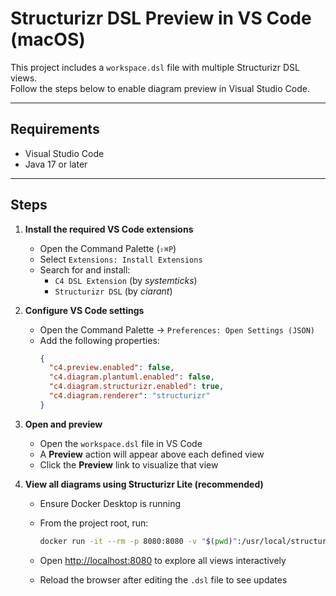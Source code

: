 # Structurizr DSL Preview in VS Code (macOS)

This project includes a `workspace.dsl` file with multiple Structurizr DSL views.  
Follow the steps below to enable diagram preview in Visual Studio Code.

---

## Requirements

- Visual Studio Code
- Java 17 or later

---

## Steps

1. **Install the required VS Code extensions**

   - Open the Command Palette (`⇧⌘P`)
   - Select `Extensions: Install Extensions`
   - Search for and install:
     - `C4 DSL Extension` (by _systemticks_)
     - `Structurizr DSL` (by _ciarant_)

2. **Configure VS Code settings**

   - Open the Command Palette → `Preferences: Open Settings (JSON)`
   - Add the following properties:
     ```json
     {
       "c4.preview.enabled": false,
       "c4.diagram.plantuml.enabled": false,
       "c4.diagram.structurizr.enabled": true,
       "c4.diagram.renderer": "structurizr"
     }
     ```

3. **Open and preview**

   - Open the `workspace.dsl` file in VS Code
   - A **Preview** action will appear above each defined view
   - Click the **Preview** link to visualize that view

4. **View all diagrams using Structurizr Lite (recommended)**

   - Ensure Docker Desktop is running
   - From the project root, run:

     ```bash
     docker run -it --rm -p 8080:8080 -v "$(pwd)":/usr/local/structurizr structurizr/lite

     ```

   - Open [http://localhost:8080](http://localhost:8080) to explore all views interactively
   - Reload the browser after editing the `.dsl` file to see updates
